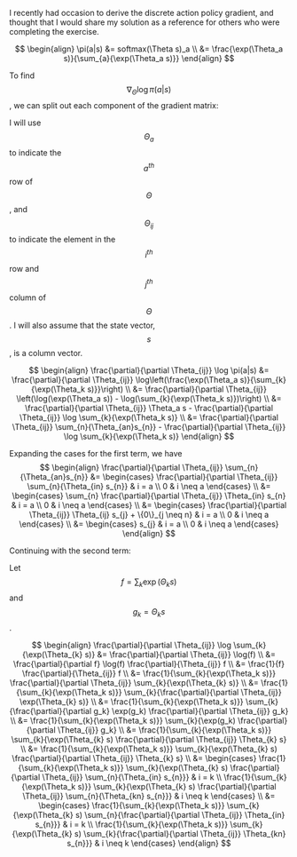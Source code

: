 I recently had occasion to derive the discrete action policy gradient, and
thought that I would share my solution as a reference for others who were
completing the exercise.

$$
\begin{align}
\pi(a|s) &= softmax(\Theta s)_a \\
&= \frac{\exp(\Theta_a s)}{\sum_{a}{\exp(\Theta_a s)}}
\end{align}
$$

To find $$\nabla_{\Theta} \log \pi(a|s)$$, we can split out each component of
the gradient matrix:

I will use $$\Theta_a$$ to indicate the $$a^{th}$$ row of $$\Theta$$, and
$$\Theta_{ij}$$ to indicate the element in the $$i^{th}$$ row and $$j^{th}$$
column of $$\Theta$$. I will also assume that the state vector, $$s$$, is a
column vector.

$$
\begin{align}
\frac{\partial}{\partial \Theta_{ij}} \log \pi(a|s) 
&= \frac{\partial}{\partial \Theta_{ij}} \log\left(\frac{\exp(\Theta_a s)}{\sum_{k}{\exp(\Theta_k s)}}\right) \\
&= \frac{\partial}{\partial \Theta_{ij}} \left(\log(\exp(\Theta_a s)) - \log(\sum_{k}{\exp(\Theta_k s)})\right) \\
&= \frac{\partial}{\partial \Theta_{ij}} \Theta_a s - \frac{\partial}{\partial \Theta_{ij}} \log \sum_{k}{\exp(\Theta_k s)} \\
&= \frac{\partial}{\partial \Theta_{ij}} \sum_{n}{\Theta_{an}s_{n}} - \frac{\partial}{\partial \Theta_{ij}} \log \sum_{k}{\exp(\Theta_k s)}
\end{align}
$$

Expanding the cases for the first term, we have
$$
\begin{align}
\frac{\partial}{\partial \Theta_{ij}} \sum_{n}{\Theta_{an}s_{n}}
&= \begin{cases}
        \frac{\partial}{\partial \Theta_{ij}} \sum_{n}{\Theta_{in} s_{n}} & i = a \\
        0 & i \neq a
    \end{cases} \\
&= \begin{cases}
        \sum_{n} \frac{\partial}{\partial \Theta_{ij}} \Theta_{in} s_{n} & i = a \\
        0 & i \neq a
    \end{cases} \\
&= \begin{cases}
        \frac{\partial}{\partial \Theta_{ij}} \Theta_{ij} s_{j} + \{0\}_{j \neq n} & i = a \\
        0 & i \neq a
    \end{cases} \\
&= \begin{cases}
        s_{j} & i = a \\
        0 & i \neq a
    \end{cases}
\end{align}
$$

Continuing with the second term:

Let $$f = \sum_{k}{\exp(\Theta_k s)}$$ and $$g_k = \Theta_{k} s$$.

$$
\begin{align}
\frac{\partial}{\partial \Theta_{ij}} \log \sum_{k}{\exp(\Theta_{k} s)} &= \frac{\partial}{\partial \Theta_{ij}} \log(f) \\
&= \frac{\partial}{\partial f} \log(f) \frac{\partial}{\Theta_{ij}} f \\
&= \frac{1}{f} \frac{\partial}{\Theta_{ij}} f \\
&= \frac{1}{\sum_{k}{\exp(\Theta_k s)}} \frac{\partial}{\partial \Theta_{ij}} \sum_{k}{\exp(\Theta_{k} s)} \\
&= \frac{1}{\sum_{k}{\exp(\Theta_k s)}} \sum_{k}{\frac{\partial}{\partial \Theta_{ij}} \exp(\Theta_{k} s)} \\
&= \frac{1}{\sum_{k}{\exp(\Theta_k s)}} \sum_{k}{\frac{\partial}{\partial g_k} \exp(g_k) \frac{\partial}{\partial \Theta_{ij}} g_k} \\
&= \frac{1}{\sum_{k}{\exp(\Theta_k s)}} \sum_{k}{\exp(g_k) \frac{\partial}{\partial \Theta_{ij}} g_k} \\
&= \frac{1}{\sum_{k}{\exp(\Theta_k s)}} \sum_{k}{\exp(\Theta_{k} s) \frac{\partial}{\partial \Theta_{ij}} \Theta_{k} s} \\
&= \frac{1}{\sum_{k}{\exp(\Theta_k s)}} \sum_{k}{\exp(\Theta_{k} s) \frac{\partial}{\partial \Theta_{ij}} \Theta_{k} s} \\
&= \begin{cases}
    \frac{1}{\sum_{k}{\exp(\Theta_k s)}} \sum_{k}{\exp(\Theta_{k} s) \frac{\partial}{\partial \Theta_{ij}} \sum_{n}{\Theta_{in} s_{n}}} & i = k \\
    \frac{1}{\sum_{k}{\exp(\Theta_k s)}} \sum_{k}{\exp(\Theta_{k} s) \frac{\partial}{\partial \Theta_{ij}} \sum_{n}{\Theta_{kn} s_{n}}} & i \neq k
\end{cases} \\
&= \begin{cases}
    \frac{1}{\sum_{k}{\exp(\Theta_k s)}} \sum_{k}{\exp(\Theta_{k} s) \sum_{n}{\frac{\partial}{\partial \Theta_{ij}} \Theta_{in} s_{n}}} & i = k \\
    \frac{1}{\sum_{k}{\exp(\Theta_k s)}} \sum_{k}{\exp(\Theta_{k} s) \sum_{k}{\frac{\partial}{\partial \Theta_{ij}} \Theta_{kn} s_{n}}} & i \neq k
\end{cases}
\end{align}
$$
